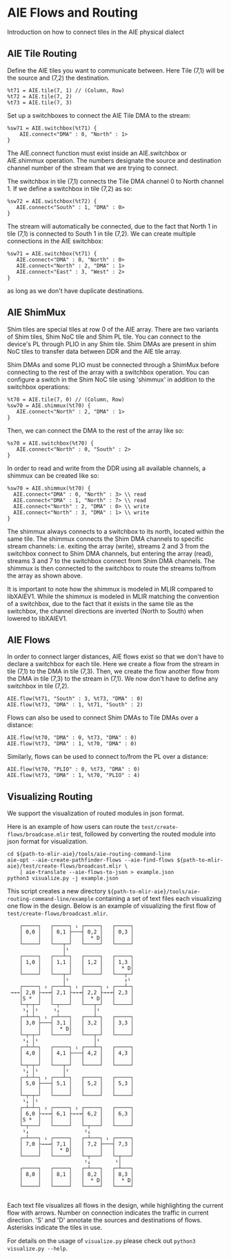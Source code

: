 ﻿# AIE Flows and Routing

Introduction on how to connect tiles in the AIE physical dialect

## AIE Tile Routing

Define the AIE tiles you want to communicate between. Here Tile (7,1) will be the source and (7,2) the destination.

```
%t71 = AIE.tile(7, 1) // (Column, Row)
%t72 = AIE.tile(7, 2)
%t73 = AIE.tile(7, 3)
```
Set up a switchboxes to connect the AIE Tile DMA to the stream:
```
%sw71 = AIE.switchbox(%t71) {
	AIE.connect<"DMA" : 0, "North" : 1>
}
```
The AIE.connect function must exist inside an AIE.switchbox or AIE.shimmux operation. The numbers designate the source and destination channel number of the stream that we are trying to connect.

The switchbox in tile (7,1) connects the Tile DMA channel 0 to North channel 1. If we define a switchbox in tile (7,2) as so:
 ```
%sw72 = AIE.switchbox(%t72) {
	AIE.connect<"South" : 1, "DMA" : 0>
}
```

The stream will automatically be connected, due to the fact that North 1 in tile (7,1) is connected to South 1 in tile (7,2). We can create multiple connections in the AIE switchbox:  

 ```
%sw71 = AIE.switchbox(%t71) {
	AIE.connect<"DMA" : 0, "North" : 0>
	AIE.connect<"North" : 2, "DMA" : 1>
	AIE.connect<"East" : 3, "West" : 2>
}
```

as long as we don't have duplicate destinations.

## AIE ShimMux 

Shim tiles are special tiles at row 0 of the AIE array. There are two variants of Shim tiles, Shim NoC tile and Shim PL tile. You can connect to the device's PL through PLIO in any Shim tile. Shim DMAs are present in shim NoC tiles to transfer data between DDR and the AIE tile array. 

Shim DMAs and some PLIO must be connected through a ShimMux before connecting to the rest of the array with a switchbox operation. You can configure a switch in the Shim NoC tile using 'shimmux' in addition to the switchbox operations:

 ```
%t70 = AIE.tile(7, 0) // (Column, Row)
%sw70 = AIE.shimmux(%t70) {
	AIE.connect<"North" : 2, "DMA" : 1>
}
```

Then, we can connect the DMA to the rest of the array like so:

 ```
%s70 = AIE.switchbox(%t70) {
	AIE.connect<"North" : 0, "South" : 2>
}
```

In order to read and write from the DDR using all available channels, a shimmux can be created like so:

```
%sw70 = AIE.shimmux(%t70) { 
  AIE.connect<"DMA" : 0, "North" : 3> \\ read
  AIE.connect<"DMA" : 1, "North" : 7> \\ read
  AIE.connect<"North" : 2, "DMA" : 0> \\ write
  AIE.connect<"North" : 3, "DMA" : 1> \\ write
}
```

The shimmux always connects to a switchbox to its north, located within the same tile. The shimmux connects the Shim DMA channels to specific stream channels: i.e. exiting the array (write), streams 2 and 3 from the switchbox connect to Shim DMA channels, but entering the array (read), streams 3 and 7 to the switchbox connect from Shim DMA channels. The shimmux is then connected to the switchbox to route the streams to/from the array as shown above. 

It is important to note how the shimmux is modeled in MLIR compared to libXAIEV1. While the shimmux is modeled in MLIR matching the convention of a switchbox, due to the fact that it exists in the same tile as the switchbox, the channel directions are inverted (North to South) when lowered to libXAIEV1. 

## AIE Flows

In order to connect larger distances, AIE flows exist so that we don't have to declare a switchbox for each tile.  Here we create a flow from the stream in tile (7,1) to the DMA in tile (7,3). Then, we create the flow another flow from the DMA in tile (7,3) to the stream in (7,1). We now don't have to define any switchbox in tile (7,2).

```
AIE.flow(%t71, "South" : 3, %t73, "DMA" : 0)
AIE.flow(%t73, "DMA" : 1, %t71, "South" : 2)
```
Flows can also be used to connect Shim DMAs to Tile DMAs over a distance: 

```
AIE.flow(%t70, "DMA" : 0, %t73, "DMA" : 0)
AIE.flow(%t73, "DMA" : 1, %t70, "DMA" : 0)
```

Similarly, flows can be used to connect to/from the PL over a distance: 

```
AIE.flow(%t70, "PLIO" : 0, %t73, "DMA" : 0)
AIE.flow(%t73, "DMA" : 1, %t70, "PLIO" : 4)
```

## Visualizing Routing

We support the visualization of routed modules in json format. 

Here is an example of how users can route the `test/create-flows/broadcase.mlir` test, followed by converting the routed module into json format for visualization.

```
cd ${path-to-mlir-aie}/tools/aie-routing-command-line
aie-opt --aie-create-pathfinder-flows --aie-find-flows ${path-to-mlir-aie}/test/create-flows/broadcast.mlir \
    | aie-translate --aie-flows-to-json > example.json
python3 visualize.py -j example.json
```

This script creates a new directory `${path-to-mlir-aie}/tools/aie-routing-command-line/example` containing a set of text files each visualizing one flow in the design.
Below is an example of visualizing the first flow of `test/create-flows/broadcast.mlir`.

```
    ┌─────┐   ┌─────┐ ₁ ┌─────┐   ┌─────┐       
    │ 0,0 │   │ 0,1 ├───┤ 0,2 │   │ 0,3 │       
    │     │   │     │   │  * D│   │     │       
    └─────┘   └───┬─┘   └─────┘   └─────┘       
                  │¹                            
    ┌─────┐   ┌───┴─┐   ┌─────┐   ┌─────┐       
    │ 1,0 │   │ 1,1 │   │ 1,2 │   │ 1,3 │       
    │     │   │     │   │     │   │  * D│       
    └─────┘   └───┬─┘   └─────┘   └───┬─┘       
                  │¹                  ↑¹        
    ┌─────┐ ₂ ┌───┴─┐ ₁ ┌─────┐ ₁ ┌───┴─┐       
 →→→│ 2,0 ├→→→┤ 2,1 ├→→→┤ 2,2 ├→→→┤ 2,3 │       
    │S *  │   │     │   │  * D│   │     │       
    └─┬─┬─┘   └─┬───┘   └───┬─┘   └─────┘       
     ¹↓ │¹     ¹↓           │¹                  
    ┌─┴─┴─┐ ₁ ┌─┴───┐   ┌───┴─┐   ┌─────┐       
    │ 3,0 ├───┤ 3,1 │   │ 3,2 │   │ 3,3 │       
    │     │   │  * D│   │     │   │     │       
    └─┬─┬─┘   └─────┘   └───┬─┘   └─────┘       
     ¹↓ │¹                  │¹                  
    ┌─┴─┴─┐   ┌─────┐ ₁ ┌───┴─┐   ┌─────┐       
    │ 4,0 │   │ 4,1 ├───┤ 4,2 │   │ 4,3 │       
    │     │   │     │   │     │   │     │       
    └─┬─┬─┘   └───┬─┘   └─────┘   └─────┘       
     ¹↓ │¹        │¹                            
    ┌─┴─┴─┐ ₁ ┌───┴─┐   ┌─────┐   ┌─────┐       
    │ 5,0 ├───┤ 5,1 │   │ 5,2 │   │ 5,3 │       
    │     │   │     │   │     │   │     │       
    └─┬─┬─┘   └─────┘   └─────┘   └─────┘       
     ¹↓ │¹                                      
    ┌─┴─┴─┐ ₂ ┌─────┐ ₂ ┌─────┐   ┌─────┐       
    │ 6,0 ├→→→┤ 6,1 ├→→→┤ 6,2 │   │ 6,3 │       
    │S *  │   │     │   │     │   │     │       
    └─┬───┘   └─────┘   └─┬───┘   └─────┘       
     ¹↓                  ²↓                     
    ┌─┴───┐ ₁ ┌─────┐   ┌─┴───┐ ₁ ┌─────┐       
    │ 7,0 ├→→→┤ 7,1 │   │ 7,2 ├───┤ 7,3 │       
    │     │   │  * D│   │     │   │     │       
    └─────┘   └─────┘   └─┬───┘   └─┬───┘       
                         ¹↓        ¹│           
    ┌─────┐   ┌─────┐   ┌─┴───┐   ┌─┴───┐       
    │ 8,0 │   │ 8,1 │   │ 8,2 │   │ 8,3 │       
    │     │   │     │   │  * D│   │  * D│       
    └─────┘   └─────┘   └─────┘   └─────┘      
    
```

Each text file visualizes all flows in the design, while highlighting the current flow with arrows.
Number on connection indicates the traffic in current direction.
'S' and 'D' annotate the sources and destinations of flows.
Asterisks indicate the tiles in use.

For details on the usage of `visualize.py` please check out `python3 visualize.py --help`.
